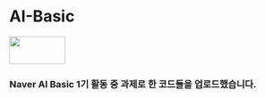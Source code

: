 # AI-Basic
<img src="https://user-images.githubusercontent.com/46880056/205505693-f64faa31-183e-4fa3-ae24-183043a37b0c.png" width="100" height="50"/>

### Naver AI Basic 1기 활동 중 과제로 한 코드들을 업로드했습니다.
